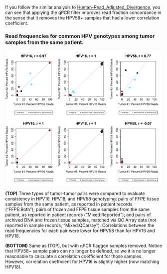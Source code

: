 If you follow the similar analysis to [Human-Read_Adjusted_Divergence](https://github.com/cwarden45/HPV_type_paper-archived_samples/tree/master/Downstream_R_Code/Extra_Analysis/Human-Read_Adjusted_Divergence), you can see that applying the qPCR filter improves read fraction concordance in the sense that it removes the HPV58+ samples that had a lower correlation coefficient.

### Read frequencies for common HPV genotypes among tumor samples from the same patient.

![paired sample correlations](qPCR_flag_removes_HPV58-pos_pairs.png "paired sample correlations")

**(TOP)** Three types of tumor-tumor pairs were compared to evaluate consistency in HPV16, HPV18, and HPV58 genotyping: pairs of FFPE tissue samples from the same patient, as reported in patient records (“FFPE:Both”); pairs of frozen and FFPE tissue samples from the same patient, as reported in patient records (“Mixed:Reported”); and pairs of archived DNA and frozen tissue samples, matched via QC Array data (not reported in sample records, “Mixed:QCarray”). Correlations between the read frequencies for each pair were lower for HPV58 than for HPV16 and HPV18. 

**(BOTTOM)** Same as (TOP), but with qPCR flagged samples removed.  Notice that HPV58+ sample pairs can no longer be defined, so we it is no longer reasonable to calculate a correlation coefficient for those samples.  However, correlation coefficient for HPV16 is slightly higher (now matching HPV18).